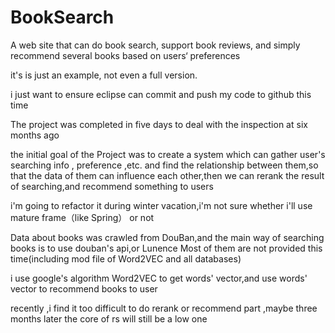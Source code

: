 # BookSearch
A web site that can do book search, support book reviews, and simply recommend several books based on users‘ preferences

it's is just an example, not even a full version.

i just want to ensure eclipse can commit and push my code to github this time

The project was completed in five days to deal with the inspection at six months ago

the initial goal of the Project was to create a system which can gather user's searching info , preference ,etc.
and find the relationship between them,so that the data of them can influence each other,then we can rerank 
the result of searching,and recommend something to users

i'm going to refactor it during winter vacation,i'm not sure whether i'll use mature frame（like Spring） or not

Data about books was crawled from DouBan,and the main way of searching books is to use douban's api,or Lunence
Most of them are not provided this time(including mod file of Word2VEC and all databases)

i use google's algorithm Word2VEC to get words' vector,and use words' vector to recommend books to user

recently ,i find it too difficult to do rerank or recommend part ,maybe three months later the core of rs will still be a low one



